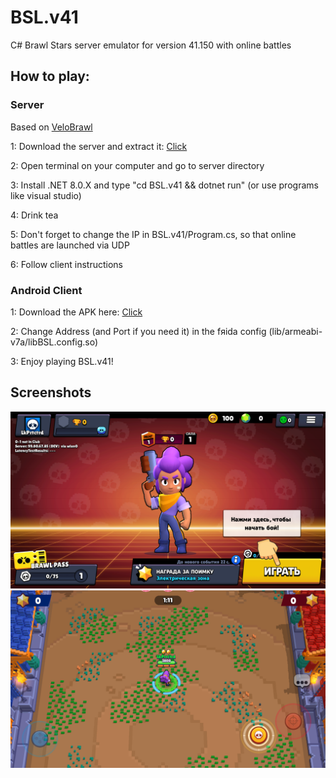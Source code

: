# BSL.v41
C# Brawl Stars server emulator for version 41.150 with online battles

## How to play: ##

### Server ###
Based on [VeloBrawl](https://github.com/XidMods05/brawl-stars-v36-private-server)

1: Download the server and extract it: [Click](https://github.com/LkPrtctrd/BSL-V41/archive/refs/heads/master.zip)

2: Open terminal on your computer and go to server directory

3: Install .NET 8.0.X and type "cd BSL.v41 && dotnet run" (or use programs like visual studio)

4: Drink tea

5: Don't forget to change the IP in BSL.v41/Program.cs, so that online battles are launched via UDP

6: Follow client instructions

### Android Client ###
1: Download the APK here: [Click](https://www.mediafire.com/file/yhq6kxqh08da7i9/com.bsl.v41.apk/file) 

2: Change Address (and Port if you need it) in the fяida config (lib/armeabi-v7a/libBSL.config.so)

3: Enjoy playing BSL.v41!

## Screenshots ##
![BSL.v41](https://raw.githubusercontent.com/LkPrtctrd/BSL-V41/main/Screenshots/menu.png)
![BSL.v41](https://raw.githubusercontent.com/LkPrtctrd/BSL-V41/main/Screenshots/battle.png)
